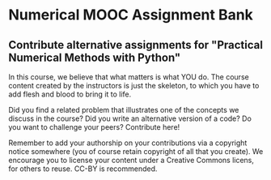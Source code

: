 Numerical MOOC Assignment Bank
===============

## Contribute alternative assignments for "Practical Numerical Methods with Python"

In this course, we believe that what matters is what YOU do. The course content created by the instructors is just the skeleton, to which you have to add flesh and blood to bring it to life.

Did you find a related problem that illustrates one of the concepts we discuss in the course? Did you write an alternative version of a code? Do you want to challenge your peers? Contribute here!

Remember to add your authorship on your contributions via a copyright notice somewhere (you of course retain copyright of all that you create). We encourage you to license your content under a Creative Commons licens, for others to reuse. CC-BY is recommended.

